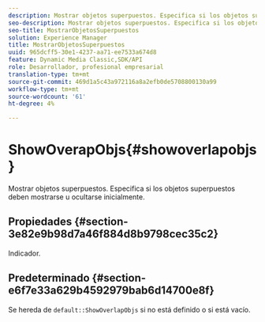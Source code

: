 ```yaml
---
description: Mostrar objetos superpuestos. Especifica si los objetos superpuestos deben mostrarse u ocultarse inicialmente.
seo-description: Mostrar objetos superpuestos. Especifica si los objetos superpuestos deben mostrarse u ocultarse inicialmente.
seo-title: MostrarObjetosSuperpuestos
solution: Experience Manager
title: MostrarObjetosSuperpuestos
uuid: 965dcff5-30e1-4237-aa71-ee7533a674d8
feature: Dynamic Media Classic,SDK/API
role: Desarrollador, profesional empresarial
translation-type: tm+mt
source-git-commit: 469d1a5c43a972116a8a2efb0de5708800130a99
workflow-type: tm+mt
source-wordcount: '61'
ht-degree: 4%

---
```



# ShowOverapObjs{#showoverlapobjs}

Mostrar objetos superpuestos. Especifica si los objetos superpuestos deben mostrarse u ocultarse inicialmente.

## Propiedades {#section-3e82e9b98d7a46f884d8b9798cec35c2}

Indicador.

## Predeterminado {#section-e6f7e33a629b4592979bab6d14700e8f}

Se hereda de `default::ShowOverlapObjs` si no está definido o si está vacío.

